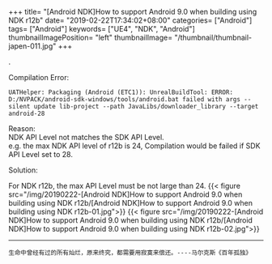 +++
title= "[Android NDK]How to support Android 9.0 when building using NDK r12b"
date= "2019-02-22T17:34:02+08:00"
categories= ["Android"]
tags= ["Android"]
keywords= ["UE4", "NDK", "Android"]
thumbnailImagePosition= "left"
thumbnailImage= "/thumbnail/thumbnail-japen-011.jpg"
+++

.
<!--more-->
Compilation Error:

	UATHelper: Packaging (Android (ETC1)): UnrealBuildTool: ERROR: D:/NVPACK/android-sdk-windows/tools/android.bat failed with args --silent update lib-project --path JavaLibs/downloader_library --target android-28
	
Reason:  
NDK API Level not matches the SDK API Level.  
e.g. the max NDK API level of r12b is 24, Compilation would be failed if SDK API Level set to 28.

Solution:  

For NDK r12b, the max API Level must be not large than 24.
{{< figure src="/img/20190222-[Android NDK]How to support Android 9.0 when building using NDK r12b/[Android NDK]How to support Android 9.0 when building using NDK r12b-01.jpg">}}
{{< figure src="/img/20190222-[Android NDK]How to support Android 9.0 when building using NDK r12b/[Android NDK]How to support Android 9.0 when building using NDK r12b-02.jpg">}}

***
`生命中曾经有过的所有灿烂，原来终究，都需要用寂寞来偿还。----马尔克斯《百年孤独》`
